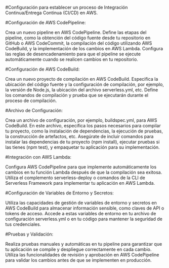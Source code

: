 #Configuración para establecer un proceso de Integración Continua/Entrega Continua (CI/CD) en AWS.

#Configuración de AWS CodePipeline:

Crea un nuevo pipeline en AWS CodePipeline.
Define las etapas del pipeline, como la obtención del código fuente desde tu repositorio en GitHub o AWS CodeCommit, la compilación del código utilizando AWS CodeBuild, y la implementación de los cambios en AWS Lambda.
Configura las reglas de desencadenamiento para que el pipeline se ejecute automáticamente cuando se realicen cambios en tu repositorio.

#Configuración de AWS CodeBuild:

Crea un nuevo proyecto de compilación en AWS CodeBuild.
Especifica la ubicación del código fuente y la configuración de compilación, por ejemplo, la versión de Node.js, la ubicación del archivo serverless.yml, etc.
Define los comandos de compilación y prueba que se ejecutarán durante el proceso de compilación.

#Archivo de Configuración:

Crea un archivo de configuración, por ejemplo, buildspec.yml, para AWS CodeBuild.
En este archivo, especifica los pasos necesarios para compilar tu proyecto, como la instalación de dependencias, la ejecución de pruebas, la construcción de artefactos, etc.
Asegúrate de incluir comandos para instalar las dependencias de tu proyecto (npm install), ejecutar pruebas si las tienes (npm test), y empaquetar tu aplicación para su implementación.

#Integración con AWS Lambda:

Configura AWS CodePipeline para que implemente automáticamente los cambios en tu función Lambda después de que la compilación sea exitosa.
Utiliza el complemento serverless-deploy o comandos de la CLI de Serverless Framework para implementar tu aplicación en AWS Lambda.

#Configuración de Variables de Entorno y Secretos:

Utiliza las capacidades de gestión de variables de entorno y secretos en AWS CodeBuild para almacenar información sensible, como claves de API o tokens de acceso.
Accede a estas variables de entorno en tu archivo de configuración serverless.yml o en tu código para mantener la seguridad de tus credenciales.

#Pruebas y Validación:

Realiza pruebas manuales y automáticas en tu pipeline para garantizar que tu aplicación se compile y despliegue correctamente en cada cambio.
Utiliza las funcionalidades de revisión y aprobación en AWS CodePipeline para validar los cambios antes de que se implementen en producción.
